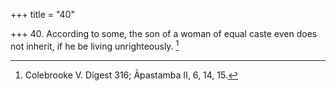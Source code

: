 +++
title = "40"

+++
40. According to some, the son of a woman of equal caste even does not inherit, if he be living unrighteously. [^37] 


[^37]:  Colebrooke V. Digest 316; Āpastamba II, 6, 14, 15.
